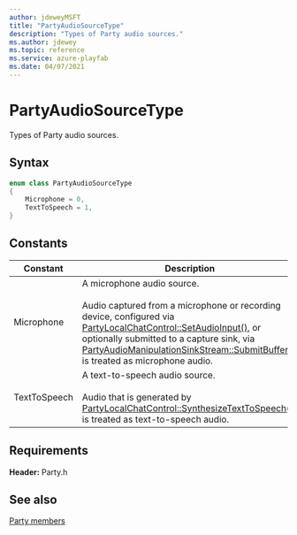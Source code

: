 ```yaml
---
author: jdeweyMSFT
title: "PartyAudioSourceType"
description: "Types of Party audio sources."
ms.author: jdewey
ms.topic: reference
ms.service: azure-playfab
ms.date: 04/07/2021
---
```


# PartyAudioSourceType  

Types of Party audio sources.    

## Syntax  
  
```cpp
enum class PartyAudioSourceType    
{  
    Microphone = 0,  
    TextToSpeech = 1,  
}  
```  
  
## Constants  
  
| Constant | Description |
| --- | --- |
| Microphone | A microphone audio source.<br/><br/> Audio captured from a microphone or recording device, configured via [PartyLocalChatControl::SetAudioInput()](../classes/PartyLocalChatControl/methods/partylocalchatcontrol_setaudioinput.md), or optionally submitted to a capture sink, via [PartyAudioManipulationSinkStream::SubmitBuffer()](../classes/PartyAudioManipulationSinkStream/methods/partyaudiomanipulationsinkstream_submitbuffer.md), is treated as microphone audio. |  
| TextToSpeech | A text-to-speech audio source.<br/><br/> Audio that is generated by [PartyLocalChatControl::SynthesizeTextToSpeech()](../classes/PartyLocalChatControl/methods/partylocalchatcontrol_synthesizetexttospeech.md) is treated as text-to-speech audio. |  
  
  
## Requirements  
  
**Header:** Party.h
  
## See also  
[Party members](../party_members.md)  

  
  
